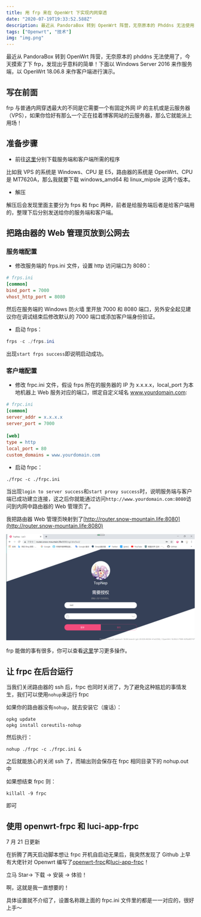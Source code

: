 ```yaml
---
title: 用 frp 来在 OpenWrt 下实现内网穿透
date: "2020-07-19T19:33:52.588Z"
description: 最近从 PandoraBox 转到 OpenWrt 阵营，无奈原本的 Phddns 无法使用了，今天摸索了下 frp，发现出乎意料的简单！
tags: ["Openwrt", "技术"]
img: "img.png"
---
```


最近从 PandoraBox 转到 OpenWrt 阵营，无奈原本的 phddns 无法使用了，今天摸索了下 frp，发现出乎意料的简单！下面以 Windows Server 2016 来作服务端，以 OpenWrt 18.06.8 来作客户端进行演示。

## 写在前面

frp 与普通内网穿透最大的不同是它需要一个有固定外网 IP 的主机或是云服务器（VPS），如果你恰好有那么一个正在挂着博客网站的云服务器，那么它就能派上用场！

## 准备步骤

- 前往[这里](https://github.com/fatedier/frp/releases)分别下载服务端和客户端所需的程序

比如我 VPS 的系统是 Windows、CPU 是 E5，路由器的系统是 OpenWrt、CPU 是 MT7620A，那么我就要下载 windows_amd64 和 linux_mipsle 这两个版本。

- 解压

解压后会发现里面主要分为 frps 和 frpc 两种，前者是给服务端后者是给客户端用的，整理下后分别发送给你的服务端和客户端。

## 把路由器的 Web 管理页放到公网去

### 服务端配置

- 修改服务端的 frps.ini 文件，设置 http 访问端口为 8080：

```ini
# frps.ini
[common]
bind_port = 7000
vhost_http_port = 8080
```

然后在服务端的 Windows 防火墙 里开放 7000 和 8080 端口，另外安全起见建议你在调试结束后修改默认的 7000 端口或添加客户端身份验证。

- 启动 frps：

```powershell
frps -c ./frps.ini
```

出现`start frps success`即说明启动成功。

### 客户端配置

- 修改 frpc.ini 文件，假设 frps 所在的服务器的 IP 为 x.x.x.x，local_port 为本地机器上 Web 服务对应的端口，绑定自定义域名 www.yourdomain.com:

```ini
# frpc.ini
[common]
server_addr = x.x.x.x
server_port = 7000

[web]
type = http
local_port = 80
custom_domains = www.yourdomain.com
```

- 启动 frpc：

```shell
./frpc -c ./frpc.ini
```

当出现`login to server success`和`start proxy success`时，说明服务端与客户端已成功建立连接，这之后你就能通过访问`http://www.yourdomain.com:8080`访问到内网中路由器的 Web 管理页了。

我把路由器 Web 管理页映射到了[http://router.snow-mountain.life:8080](http://router.snow-mountain.life:8080)

![TopNep](./2020-10-07.png)

frp 能做的事有很多，你可以查看[这里](https://gofrp.org/docs/examples/)学习更多操作。

## 让 frpc 在后台运行

当我们关闭路由器的 ssh 后，frpc 也同时关闭了，为了避免这种尴尬的事情发生，我们可以使用`nohup`来运行 frpc

如果你的路由器没有`nohup`，就去安装它（废话）：

```shell
opkg update
opkg install coreutils-nohup
```

然后执行：

```shell
nohup ./frpc -c ./frpc.ini &
```

之后就能放心的关闭 ssh 了，而输出则会保存在 frpc 相同目录下的 nohup.out 中

如果想结束 frpc 则：

```shell
killall -9 frpc
```

即可

## 使用 openwrt-frpc 和 luci-app-frpc

7 月 21 日更新

在折腾了两天启动脚本想让 frpc 开机自启动无果后，我突然发现了 Github 上早有大佬针对 Openwrt 编写了[openwrt-frpc](https://github.com/kuoruan/openwrt-frp)和[luci-app-frpc](https://github.com/kuoruan/luci-app-frpc)！

立马 Star→ 下载 → 安装 → 体验！

啊，这就是我一直想要的！

具体设置就不介绍了，设置名称跟上面的 frpc.ini 文件里的都是一一对应的，很好上手～
